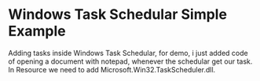 # Windows Task Schedular Simple Example
 Adding tasks inside Windows Task Schedular, for demo, i just added code of opening a document with notepad, whenever the schedular get our task.
 In Resource we need to add Microsoft.Win32.TaskScheduler.dll.
